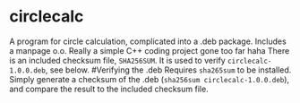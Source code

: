 # circlecalc
A program for circle calculation, complicated into a .deb package. Includes a manpage o.o. Really a simple C++ coding project gone too far haha
There is an included checksum file, `SHA256SUM`. It is used to verify `circlecalc-1.0.0.deb`, see below.
#Verifying the .deb
Requires `sha265sum` to be installed.
Simply generate a checksum of the .deb (`sha256sum circlecalc-1.0.0.deb`), and compare the result to the included checksum file.
